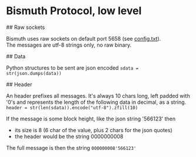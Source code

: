 # Bismuth Protocol, low level

## Raw sockets

Bismuth uses raw sockets on default port 5658 (see [config.txt](config_txt.md)).  
The messages are utf-8 strings only, no raw binary.

## Data

Python structures to be sent are json encoded
`sdata = str(json.dumps(data))`

## Header

An header prefixes all messages. It's always 10 chars long, left padded with '0's and represents the length of the following data in decimal, as a string.
`header = str(len(sdata)).encode("utf-8").zfill(10)`

If the message is some block height, like the json string '566123' then 
* its size is 8 (6 char of the value, plus 2 chars for the json quotes)  
* the header would be the string 0000000008

The full message is then the string `000000008'566123'`
